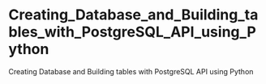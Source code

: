 # Creating_Database_and_Building_tables_with_PostgreSQL_API_using_Python
Creating Database and Building tables with PostgreSQL API using Python
